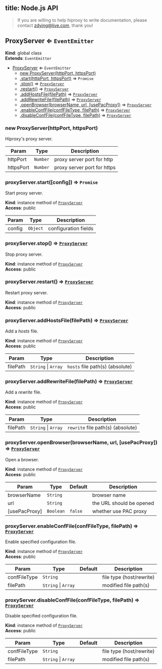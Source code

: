 title: Node.js API
---

> If you are willing to help hiproxy to write documentation, please contact zdying@live.com, thank you!

<a name="ProxyServer"></a>

## ProxyServer ⇐ <code>EventEmitter</code>
**Kind**: global class  
**Extends**: <code>EventEmitter</code>  

* [ProxyServer](#ProxyServer) ⇐ <code>EventEmitter</code>
    * [new ProxyServer(httpPort, httpsPort)](#new_ProxyServer_new)
    * [.start(httpPort, httpsPort)](#ProxyServer+start) ⇒ <code>Promise</code>
    * [.stop()](#ProxyServer+stop) ⇒ [<code>ProxyServer</code>](#ProxyServer)
    * [.restart()](#ProxyServer+restart) ⇒ [<code>ProxyServer</code>](#ProxyServer)
    * [.addHostsFile(filePath)](#ProxyServer+addHostsFile) ⇒ [<code>ProxyServer</code>](#ProxyServer)
    * [.addRewriteFile(filePath)](#ProxyServer+addRewriteFile) ⇒ [<code>ProxyServer</code>](#ProxyServer)
    * [.openBrowser(browserName, url, [usePacProxy])](#ProxyServer+openBrowser) ⇒ [<code>ProxyServer</code>](#ProxyServer)
    * [.enableConfFile(confFileType, filePath)](#ProxyServer+enableConfFile) ⇒ [<code>ProxyServer</code>](#ProxyServer)
    * [.disableConfFile(confFileType, filePath)](#ProxyServer+disableConfFile) ⇒ [<code>ProxyServer</code>](#ProxyServer)
<a name="new_ProxyServer_new"></a>

### new ProxyServer(httpPort, httpsPort)
Hiproxy's proxy server.


| Param | Type | Description |
| --- | --- | --- |
| httpPort | <code>Number</code> | proxy server port for http |
| httpsPort | <code>Number</code> | proxy server port for https |

<a name="ProxyServer+start"></a>

### proxyServer.start([config]) ⇒ <code>Promise</code>
Start proxy server.

**Kind**: instance method of [<code>ProxyServer</code>](#ProxyServer)  
**Access**: public  

| Param | Type | Description |
| --- | --- | --- |
| config | <code>Object</code> | configuration fields |

<a name="ProxyServer+stop"></a>

### proxyServer.stop() ⇒ [<code>ProxyServer</code>](#ProxyServer)
Stop proxy server.

**Kind**: instance method of [<code>ProxyServer</code>](#ProxyServer)  
**Access**: public  
<a name="ProxyServer+restart"></a>

### proxyServer.restart() ⇒ [<code>ProxyServer</code>](#ProxyServer)
Restart proxy server.

**Kind**: instance method of [<code>ProxyServer</code>](#ProxyServer)  
**Access**: public  
<a name="ProxyServer+addHostsFile"></a>

### proxyServer.addHostsFile(filePath) ⇒ [<code>ProxyServer</code>](#ProxyServer)
Add a *hosts* file.

**Kind**: instance method of [<code>ProxyServer</code>](#ProxyServer)  
**Access**: public  

| Param | Type | Description |
| --- | --- | --- |
| filePath | <code>String</code> \| <code>Array</code> | `hosts` file path(s) (absolute) |

<a name="ProxyServer+addRewriteFile"></a>

### proxyServer.addRewriteFile(filePath) ⇒ [<code>ProxyServer</code>](#ProxyServer)
Add a *rewrite* file.

**Kind**: instance method of [<code>ProxyServer</code>](#ProxyServer)  
**Access**: public  

| Param | Type | Description |
| --- | --- | --- |
| filePath | <code>String</code> \| <code>Array</code> | `rewrite` file path(s) (absolute) |

<a name="ProxyServer+openBrowser"></a>

### proxyServer.openBrowser(browserName, url, [usePacProxy]) ⇒ [<code>ProxyServer</code>](#ProxyServer)
Open a browser.

**Kind**: instance method of [<code>ProxyServer</code>](#ProxyServer)  
**Access**: public  

| Param | Type | Default | Description |
| --- | --- | --- | --- |
| browserName | <code>String</code> |  | browser name |
| url | <code>String</code> |  | the URL should be opened |
| [usePacProxy] | <code>Boolean</code> | <code>false</code> | whether use PAC proxy |

<a name="ProxyServer+enableConfFile"></a>

### proxyServer.enableConfFile(confFileType, filePath) ⇒ [<code>ProxyServer</code>](#ProxyServer)
Enable specified configuration file.

**Kind**: instance method of [<code>ProxyServer</code>](#ProxyServer)  
**Access**: public  

| Param | Type | Default | Description |
| --- | --- | --- | --- |
| confFileType | <code>String</code> |  | file type (host/rewrite) |
| filePath | <code>String</code> \| <code>Array</code> |  | modified file path(s) |

<a name="ProxyServer+disableConfFile"></a>

### proxyServer.disableConfFile(confFileType, filePath) ⇒ [<code>ProxyServer</code>](#ProxyServer)
Disable specified configuration file.

**Kind**: instance method of [<code>ProxyServer</code>](#ProxyServer)  
**Access**: public  

| Param | Type | Default | Description |
| --- | --- | --- | --- |
| confFileType | <code>String</code> |  | file type (host/rewrite) |
| filePath | <code>String</code> \| <code>Array</code> |  | modified file path(s) |
